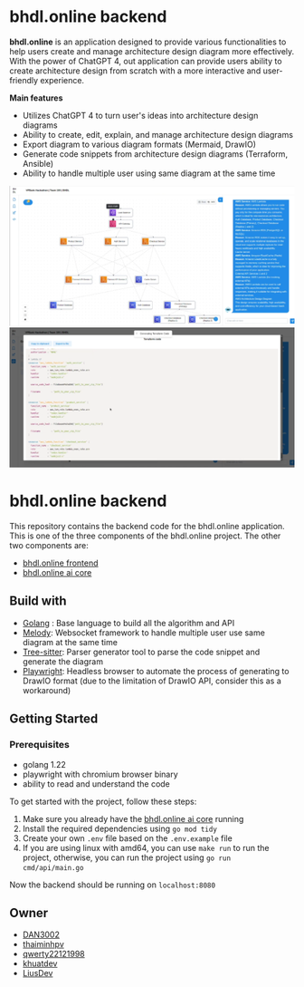 # bhdl.online backend

**bhdl.online** is an application designed to provide various functionalities to help users create and manage architecture design diagram more effectively. With the power of ChatGPT 4, out application can provide users ability to create architecture design from scratch with a more interactive and user-friendly experience. 

**Main features**

- Utilizes ChatGPT 4 to turn user's ideas into architecture design diagrams
- Ability to create, edit, explain, and manage architecture design diagrams
- Export diagram to various diagram formats (Mermaid, DrawIO)
- Generate code snippets from architecture design diagrams (Terraform, Ansible)
- Ability to handle multiple user using same diagram at the same time

![Overview 1](./images/aws.png)
![Overview 2](./images/terraform.png)

# bhdl.online backend

This repository contains the backend code for the bhdl.online application. This is one of the three components of the bhdl.online project. The other two components are:
- [bhdl.online frontend](https://github.com/bhdl-ai/vpbank-hackathon-fe)
- [bhdl.online ai core](https://github.com/bhdl-ai/vpbank-hackathon-ai)

## Build with

- [Golang](https://go.dev/) : Base language to build all the algorithm and API
- [Melody](https://github.com/olahol/melody): Websocket framework to handle multiple user use same diagram at the same time
- [Tree-sitter](https://tree-sitter.github.io/tree-sitter/): Parser generator tool to parse the code snippet and generate the diagram
- [Playwright](https://playwright.dev/): Headless browser to automate the process of generating to DrawIO format (due to the limitation of DrawIO API, consider this as a workaround)

## Getting Started

### Prerequisites
- golang 1.22
- playwright with chromium browser binary
- ability to read and understand the code

To get started with the project, follow these steps:

1. Make sure you already have the [bhdl.online ai core](https://github.com/bhdl-ai/vpbank-hackathon-ai) running
2. Install the required dependencies using `go mod tidy`
3. Create your own `.env` file based on the `.env.example` file
4. If you are using linux with amd64, you can use `make run` to run the project, otherwise, you can run the project using `go run cmd/api/main.go`

Now the backend should be running on `localhost:8080`

## Owner

- [DAN3002](https://github.com/DAN3002)
- [thaiminhpv](https://github.com/thaiminhpv)
- [qwerty22121998](https://github.com/qwerty22121998)
- [khuatdev](https://github.com/khuatdev)
- [LiusDev](https://github.com/LiusDev)
